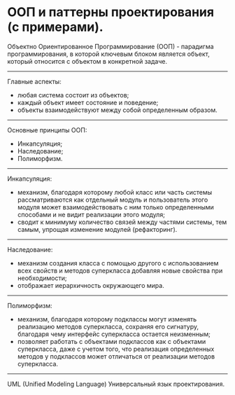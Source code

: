 # ООП и паттерны проектирования (с примерами).

Объектно Ориентированное Программирование (ООП) - парадигма программирования, в которой ключевым блоком является объект, который относится с объектом в конкретной задаче.

---

Главные аспекты:

- любая система состоит из объектов;
- каждый объект имеет состояние и поведение;
- объекты взаимодействуют между собой определенным образом.

---

Основные принципы ООП:

- Инкапсуляция;
- Наследование;
- Полиморфизм.

---

Инкапсуляция:

- механизм, благодаря которому любой класс или часть системы рассматриваются как отдельный модуль и пользователь этого модуля может взаимодействовать с ним только определенными способами и не видит реализации этого модуля;
- сводит к минимуму количество связей между частями системы, тем самым, упрощая изменение модулей (рефакторинг).

---

Наследование:

- механизм создания класса с помощью другого с использованием всех свойств и методов суперкласса добавляя новые свойства при необходимости;
- отображает иерархичность окружающего мира.

---

Полиморфизм:

- механизм, благодаря которому подклассы могут изменять реализацию методов суперкласса, сохраняя его сигнатуру, благодаря чему интерфейс суперкласса остается неизменным;
- позволяет работать с объектами подклассов как с объектами суперкласса, даже с учетом того, что реализация определенных методов у подклассов может отличаться от реализации методов суперкласса.

---

UML
(Unified Modeling Language)
Универсальный язык проектирования.